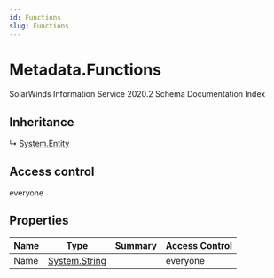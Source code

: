 ```yaml
---
id: Functions
slug: Functions
---
```


# Metadata.Functions

SolarWinds Information Service 2020.2 Schema Documentation Index

## Inheritance

↳ [System.Entity](./../System/Entity)

## Access control

everyone

## Properties

| Name | Type | Summary | Access Control |
| ------ | ------ | ------ | ------ |
| Name | [System.String](https://docs.microsoft.com/en-us/dotnet/api/system.string) |  | everyone |

